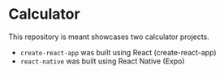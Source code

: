 # Calculator

This repository is meant showcases two calculator projects.

-   `create-react-app` was built using React (create-react-app)
-   `react-native` was built using React Native (Expo)
